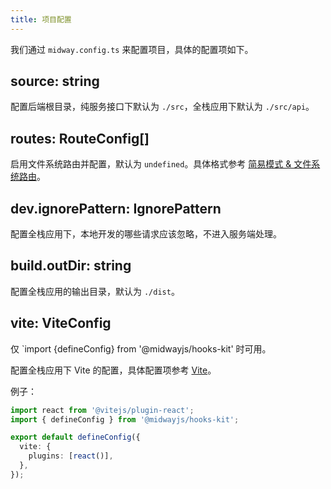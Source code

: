 ```yaml
---
title: 项目配置
---
```


我们通过 `midway.config.ts` 来配置项目，具体的配置项如下。

## source: string

配置后端根目录，纯服务接口下默认为 `./src`，全栈应用下默认为 `./src/api`。

## routes: RouteConfig[]

启用文件系统路由并配置，默认为 `undefined`。具体格式参考 [简易模式 & 文件系统路由](./file-route)。

## dev.ignorePattern: IgnorePattern

配置全栈应用下，本地开发的哪些请求应该忽略，不进入服务端处理。

## build.outDir: string

配置全栈应用的输出目录，默认为 `./dist`。

## vite: ViteConfig

仅 `import {defineConfig} from '@midwayjs/hooks-kit' 时可用。

配置全栈应用下 Vite 的配置，具体配置项参考 [Vite](https://vitejs.dev/config/)。

例子：

```ts
import react from '@vitejs/plugin-react';
import { defineConfig } from '@midwayjs/hooks-kit';

export default defineConfig({
  vite: {
    plugins: [react()],
  },
});
```
